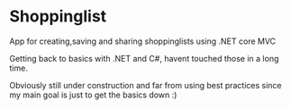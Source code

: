 # Shoppinglist
App for creating,saving and sharing shoppinglists using .NET core MVC

Getting back to basics with .NET and C#, havent touched those in a long time.

Obviously still under construction and far from using best practices since my main goal is just to get the basics down :)
